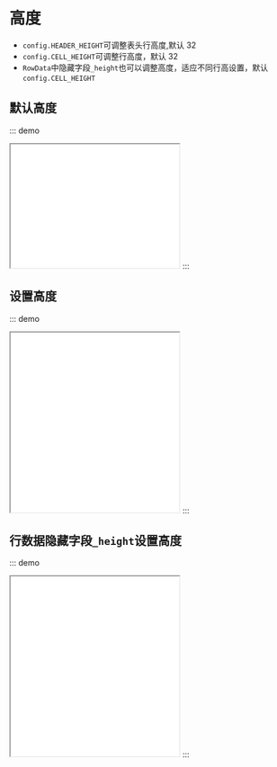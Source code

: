 # 高度

- `config.HEADER_HEIGHT`可调整表头行高度,默认 32
- `config.CELL_HEIGHT`可调整行高度，默认 32
- `RowData`中隐藏字段`_height`也可以调整高度，适应不同行高设置，默认`config.CELL_HEIGHT`

## 默认高度

::: demo

<iframe src="/height/base.html" style="min-height:220px"></iframe>
:::

## 设置高度
::: demo
<iframe src="/height/setting.html" style="min-height:320px"></iframe>
:::

## 行数据隐藏字段`_height`设置高度
::: demo
<iframe src="/height/data-setting.html" style="min-height:320px"></iframe>
:::
